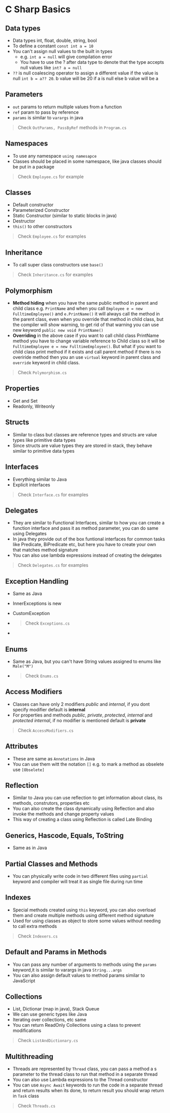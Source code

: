 # C Sharp Basics

## Data types

- Data types int, float, double, string, bool
- To define a constant `const int a = 10`
- You can't assign null values to the built in types
  - e.g. `int a = null` will give compilation error
  - You have to use the ? after data type to denote that the type accepts null values like `int? a = null`
- `??` is null coalescing operator to assign a different value if the value is null `int b = a?? 20`. b value will be 20 if a is null else b value will be a

## Parameters

- `out` params to return multiple values from a function
- `ref` param to pass by reference
- `params` is similar to `varargs` in java
  
> Check `OutParams, PassByRef` methods in `Program.cs`

## Namespaces

- To use any namespace `using namesapce`
- Classes should be placed in some namespace, like java classes should be put in a package

> Check `Employee.cs` for example

## Classes

- Default constructor
- Parameterized Constructor
- Static Constructor (similar to static blocks in java)
- Destructor
- `this()` to other constructors

> Check `Employee.cs` for examples

## Inheritance

- To call super class constructors use `base()`

> Check `Inheritance.cs` for examples

## Polymorphism

- **Method hiding** when you have the same public method in parent and child class e.g. `PrintName` and when you call `Employee e = new FulltimeEmployee()` and `e.PrintName()` it will always call the method in the parent class, even when you override that method in child class, but the compiler will show warning, to get rid of that warning you can use new keyword `public new void PrintName()`
- **Overriding** in the above case if you want to call child class PrintName method you have to change variable reference to Child class so it will be `FulltimeEmployee e = new FulltimeEmployee()`. But what if you want to child class print method if it exists and call parent method if there is no overiride method then you an use `virtual` keyword in parent class and `override` keyword in child class.

> Check `Polymorphism.cs`

## Properties

- Get and Set
- Readonly, Writeonly

## Structs

- Similar to class but classes are reference types and structs are value types like primitive data types
- Since structs are value types they are stored in stack, they behave similar to primitive data types

## Interfaces

- Everything similar to Java
- Explicit interfaces 

> Check `Interface.cs` for examples

## Delegates

- They are similar to Functional Interfaces, similar to how you can create a function interface and pass it as method parameter, you can do same using Delegates
- In java they provide out of the box funtional interfaces for common tasks like Predicate, BiPredicate etc, but here you have to create your own that matches method signature
- You can also use lambda expressions instead of creating the delegates

> Check `Delegates.cs` for examples

## Exception Handling

- Same as Java
- InnerExceptions is new
- CustomException

- > Check `Exceptions.cs`
- 
## Enums

- Same as Java, but you can't have String values assigned to enums like `Male("M")`

- > Check `Enums.cs`

## Access Modifiers

- Classes can have only 2 modifiers _public_ and _internal_, if you dont specify modifier default is **internal**
- For properties and methods _public_, _private_, _protected_, _internal_ and _protected internal_, if no modifier is mentioned default is **private**

> Check `AccessModifiers.cs`

## Attributes

- These are same as `Annotations` in Java
- You can use them witt the notation `[]` e.g. to mark a method as obselete use `[Obselete]`

## Reflection

- Similar to Java you can use reflection to get information about class, its methods, construtors, properties etc
- You can also create the class dynamically using Reflection and also invoke the methods and change property values
- This way of creating a class using Reflection is called Late Binding

## Generics, Hascode, Equals, ToString

- Same as in Java

## Partial Classes and Methods

- You can physically write code in two different files using `partial` keyword and compiler will treat it as single file during run time

## Indexes

- Special methods created using `this` keyword, you can also overload them and create multiple methods using different method signature
- Used for using classes as object to store some values without needing to call extra methods

> Check `Indexers.cs`

## Default and Params in Methods

- You can pass any number of arguments to methods using the `params` keyword,it is similar to varargs in java `String...args`
- You can also assign default values to method params similar to JavaScript

## Collections

- List, Dictionar (map in java), Stack Queue
- We can use generic types like Java
- Iterating over collections, etc same
- You can return ReadOnly Collections using a class to prevent modifications

> Check `ListAndDictionary.cs`

## Multithreading

- Threads are represented by `Thread` class, you can pass a method a s parameter to the thread class to run that method in a separate thread
- You can also use Lambda expressions to the Thread constructor
- You can use `Async Await` keywords to run the code in a separate thread and return results when its done, to return result you should wrap return in `Task` class

> Check `Threads.cs`

